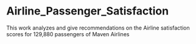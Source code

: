 # Airline_Passenger_Satisfaction
This work analyzes and give recommendations on the Airline satisfaction scores for 129,880 passengers of Maven Airlines 
